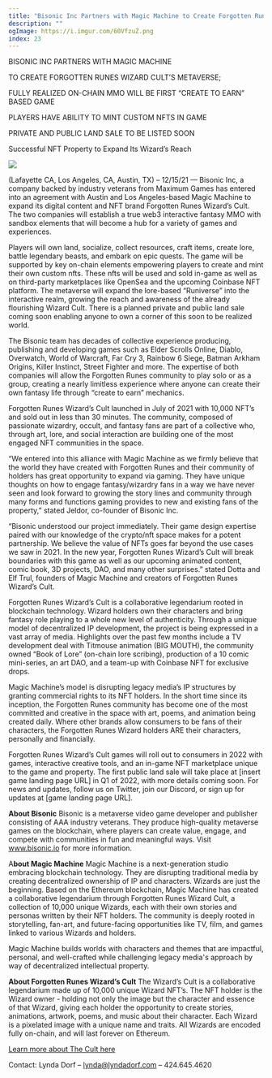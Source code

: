 ```yaml
---
title: "Bisonic Inc Partners with Magic Machine to Create Forgotten Runes Wizard's Cult Metaverse - Create-to-earn MMO"
description: ""
ogImage: https://i.imgur.com/60VfzuZ.png
index: 23
---
```


BISONIC INC PARTNERS WITH MAGIC MACHINE

TO CREATE FORGOTTEN RUNES WIZARD CULT’S METAVERSE;

FULLY REALIZED ON-CHAIN MMO WILL BE FIRST “CREATE TO EARN” BASED GAME

PLAYERS HAVE ABILITY TO MINT CUSTOM NFTS IN GAME

PRIVATE AND PUBLIC LAND SALE TO BE LISTED SOON

Successful NFT Property to Expand Its Wizard’s Reach

![](https://runiverse.world/wp-content/themes/runiverse/images/Runiverse_Battle.gif)

(Lafayette CA, Los Angeles, CA, Austin, TX) – 12/15/21 — Bisonic Inc, a company backed by industry veterans from Maximum Games has entered into an agreement with Austin and Los Angeles-based Magic Machine to expand its digital content and NFT brand Forgotten Runes Wizard’s Cult. The two companies will establish a true web3 interactive fantasy MMO with sandbox elements that will become a hub for a variety of games and experiences.

Players will own land, socialize, collect resources, craft items, create lore, battle legendary beasts, and embark on epic quests. The game will be supported by key on-chain elements empowering players to create and mint their own custom nfts. These nfts will be used and sold in-game as well as on third-party marketplaces like OpenSea and the upcoming Coinbase NFT platform. The metaverse will expand the lore-based “Runiverse” into the interactive realm, growing the reach and awareness of the already flourishing Wizard Cult. There is a planned private and public land sale coming soon enabling anyone to own a corner of this soon to be realized world.

The Bisonic team has decades of collective experience producing, publishing and developing games such as Elder Scrolls Online, Diablo, Overwatch, World of Warcraft, Far Cry 3, Rainbow 6 Siege, Batman Arkham Origins, Killer Instinct, Street Fighter and more. The expertise of both companies will allow the Forgotten Runes community to play solo or as a group, creating a nearly limitless experience where anyone can create their own fantasy life through “create to earn” mechanics.

Forgotten Runes Wizard’s Cult launched in July of 2021 with 10,000 NFT’s and sold out in less than 30 minutes. The community, composed of passionate wizardry, occult, and fantasy fans are part of a collective who, through art, lore, and social interaction are building one of the most engaged NFT communities in the space.

“We entered into this alliance with Magic Machine as we firmly believe that the world they have created with Forgotten Runes and their community of holders has great opportunity to expand via gaming. They have unique thoughts on how to engage fantasy/wizardry fans in a way we have never seen and look forward to growing the story lines and community through many forms and functions gaming provides to new and existing fans of the property,” stated Jeldor, co-founder of Bisonic Inc.

“Bisonic understood our project immediately. Their game design expertise paired with our knowledge of the crypto/nft space makes for a potent partnership. We believe the value of NFTs goes far beyond the use cases we saw in 2021. In the new year, Forgotten Runes Wizard’s Cult will break boundaries with this game as well as our upcoming animated content, comic book, 3D projects, DAO, and many other surprises.” stated Dotta and Elf Trul, founders of Magic Machine and creators of Forgotten Runes Wizard’s Cult.

Forgotten Runes Wizard’s Cult is a collaborative legendarium rooted in blockchain technology. Wizard holders own their characters and bring fantasy role playing to a whole new level of authenticity. Through a unique model of decentralized IP development, the project is being expressed in a vast array of media. Highlights over the past few months include a TV development deal with Titmouse animation (BIG MOUTH), the community owned “Book of Lore” (on-chain lore scribing), production of a 10 comic mini-series, an art DAO, and a team-up with Coinbase NFT for exclusive drops.

Magic Machine’s model is disrupting legacy media’s IP structures by granting commercial rights to its NFT holders. In the short time since its inception, the Forgotten Runes community has become one of the most committed and creative in the space with art, poems, and animation being created daily. Where other brands allow consumers to be fans of their characters, the Forgotten Runes Wizard holders ARE their characters, personally and financially.

Forgotten Runes Wizard’s Cult games will roll out to consumers in 2022 with games, interactive creative tools, and an in-game NFT marketplace unique to the game and property. The first public land sale will take place at [insert game landing page URL] in Q1 of 2022, with more details coming soon. For news and updates, follow us on Twitter, join our Discord, or sign up for updates at [game landing page URL].

**About Bisonic**
Bisonic is a metaverse video game developer and publisher consisting of AAA industry veterans. They produce high-quality metaverse games on the blockchain, where players can create value, engage, and compete with communities in fun and meaningful ways. Visit www.bisonic.io for more information.

A**bout Magic Machine**
Magic Machine is a next-generation studio embracing blockchain technology. They are disrupting traditional media by creating decentralized ownership of IP and characters. Wizards are just the beginning. Based on the Ethereum blockchain, Magic Machine has created a collaborative legendarium through Forgotten Runes Wizard Cult, a collection of 10,000 unique Wizards, each with their own stories and personas written by their NFT holders. The community is deeply rooted in storytelling, fan-art, and future-facing opportunities like TV, film, and games linked to various Wizards and holders.

Magic Machine builds worlds with characters and themes that are impactful, personal, and well-crafted while challenging legacy media's approach by way of decentralized intellectual property.

**About Forgotten Runes Wizard’s Cult**
The Wizard’s Cult is a collaborative legendarium made up of 10,000 unique Wizard NFT’s. The NFT holder is the Wizard owner - holding not only the image but the character and essence of that Wizard, giving each holder the opportunity to create stories, animations, artwork, poems, and music about their character. Each Wizard is a pixelated image with a unique name and traits. All Wizards are encoded fully on-chain, and will last forever on Ethereum.

[Learn more about The Cult here](https://www.forgottenrunes.com/wtf)

Contact: Lynda Dorf – lynda@lyndadorf.com – 424.645.4620
